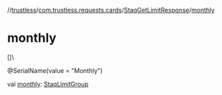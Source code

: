 //[trustless](../../../index.md)/[com.trustless.requests.cards](../index.md)/[StaqGetLimitResponse](index.md)/[monthly](monthly.md)

# monthly

[]\

@SerialName(value = &quot;Monthly&quot;)

val [monthly](monthly.md): [StaqLimitGroup](../-staq-limit-group/index.md)
